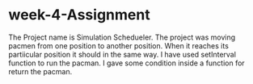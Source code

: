 # week-4-Assignment
The Project name is Simulation Schedueler.
The project was moving pacmen from one position to another position.
When it reaches its partiicular position it should in the same way.
I have used setInterval function to run the pacman.
I gave some condition inside a function for return the pacman.
